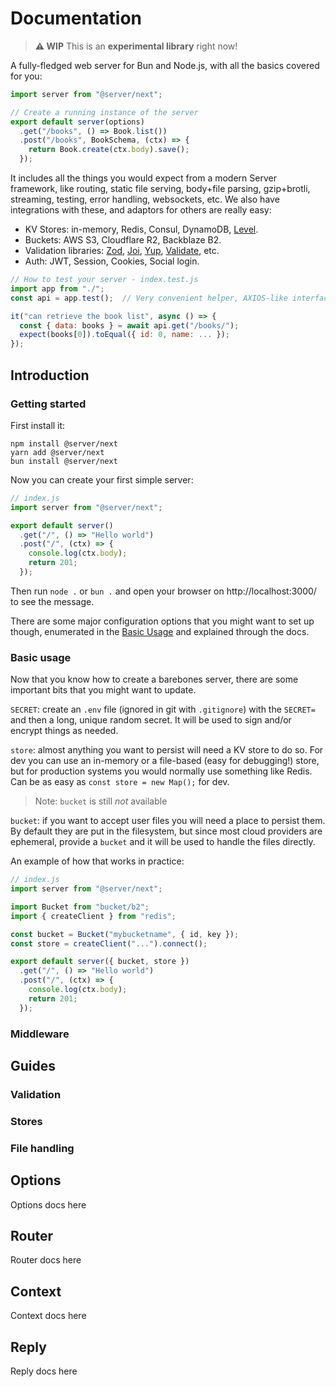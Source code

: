# Documentation

> **⚠️ WIP** This is an **experimental library** right now!

A fully-fledged web server for Bun and Node.js, with all the basics covered for you:

```js
import server from "@server/next";

// Create a running instance of the server
export default server(options)
  .get("/books", () => Book.list())
  .post("/books", BookSchema, (ctx) => {
    return Book.create(ctx.body).save();
  });
```

It includes all the things you would expect from a modern Server framework, like routing, static file serving, body+file parsing, gzip+brotli, streaming, testing, error handling, websockets, etc. We also have integrations with these, and adaptors for others are really easy:

- KV Stores: in-memory, Redis, Consul, DynamoDB, [Level](https://github.com/Level/level).
- Buckets: AWS S3, Cloudflare R2, Backblaze B2.
- Validation libraries: [Zod](https://zod.dev/), [Joi](https://joi.dev/), [Yup](https://github.com/jquense/yup), [Validate](https://validatejs.org), etc.
- Auth: JWT, Session, Cookies, Social login.

```js
// How to test your server - index.test.js
import app from "./";
const api = app.test();  // Very convenient helper, AXIOS-like interface

it("can retrieve the book list", async () => {
  const { data: books } = await api.get("/books/");
  expect(books[0]).toEqual({ id: 0, name: ... });
});
```

## Introduction

### Getting started

First install it:

```
npm install @server/next
yarn add @server/next
bun install @server/next
```

Now you can create your first simple server:

```js
// index.js
import server from "@server/next";

export default server()
  .get("/", () => "Hello world")
  .post("/", (ctx) => {
    console.log(ctx.body);
    return 201;
  });
```

Then run `node .` or `bun .` and open your browser on http://localhost:3000/ to see the message.

There are some major configuration options that you might want to set up though, enumerated in the [Basic Usage](#basic-usage) and explained through the docs.

### Basic usage

Now that you know how to create a barebones server, there are some important bits that you might want to update.

`SECRET`: create an `.env` file (ignored in git with `.gitignore`) with the `SECRET=` and then a long, unique random secret. It will be used to sign and/or encrypt things as needed.

`store`: almost anything you want to persist will need a KV store to do so. For dev you can use an in-memory or a file-based (easy for debugging!) store, but for production systems you would normally use something like Redis. Can be as easy as `const store = new Map();` for dev.

> Note: `bucket` is still _not_ available

`bucket`: if you want to accept user files you will need a place to persist them. By default they are put in the filesystem, but since most cloud providers are ephemeral, provide a `bucket` and it will be used to handle the files directly.

An example of how that works in practice:

```js
// index.js
import server from "@server/next";

import Bucket from "bucket/b2";
import { createClient } from "redis";

const bucket = Bucket("mybucketname", { id, key });
const store = createClient("...").connect();

export default server({ bucket, store })
  .get("/", () => "Hello world")
  .post("/", (ctx) => {
    console.log(ctx.body);
    return 201;
  });
```

### Middleware

## Guides

### Validation

### Stores

### File handling

## Options

Options docs here

## Router

Router docs here

## Context

Context docs here

## Reply

Reply docs here
